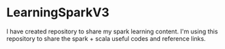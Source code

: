 # LearningSparkV3

I have created repository to share my spark learning content. I'm using this repository to share the spark + scala useful codes and reference links.


